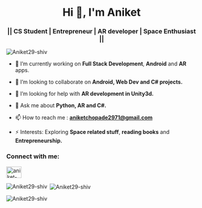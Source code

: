 <h1 align="center">Hi 👋, I'm Aniket</h1>
<h3 align="center">|| CS Student | Entrepreneur | AR developer | Space Enthusiast ||</h3>

<p align="left"> <img src="https://komarev.com/ghpvc/?username=Aniket29-shiv&label=Profile%20views&color=0e75b6&style=flat" alt="Aniket29-shiv" /> </p>






- 🔭 I’m currently working on **Full Stack Development**, **Android** and **AR** apps.

- 👯 I’m looking to collaborate on **Android, Web Dev and C# projects.**

- 🤔 I’m looking for help with **AR development in Unity3d.**

- 💬 Ask me about **Python, AR and C#.**

- 📫 How to reach me : **aniketchopade2971@gmail.com**

- ⚡ Interests: Exploring **Space related stuff**, **reading books** and **Entrepreneurship.**


<h3 align="left">Connect with me:</h3>
<p align="left">
<a href="https://www.linkedin.com/in/aniket-chopade-3b7b6518b/" target="blank"><img align="center"  src="https://www.flaticon.com/free-icon/linkedin_174857" alt="aniket-chopade-3b7b6518b" height="30" width="40" /></a>
</p>


<p><img align="left" src="https://github-readme-stats.vercel.app/api/top-langs?username=Aniket29-shiv&show_icons=true&theme=radical&locale=en&layout=compact" alt="Aniket29-shiv" /></p>

<p>&nbsp;<img align="center" src="https://github-readme-stats.vercel.app/api?username=Aniket29-shiv&show_icons=true&theme=radical&locale=en" alt="Aniket29-shiv" /></p>

<p><img align="center" src="https://github-readme-streak-stats.herokuapp.com/?user=Aniket29-shiv&" alt="Aniket29-shiv" /></p>

